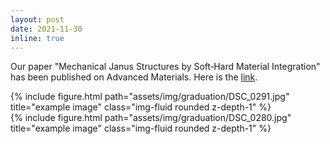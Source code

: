 ```yaml
---
layout: post
date: 2021-11-30
inline: true
---
```


Our paper "Mechanical Janus Structures by Soft‐Hard Material Integration" has been published on Advanced Materials. Here is the [link](https://onlinelibrary.wiley.com/doi/abs/10.1002/adma.202208339).

<div class="row justify-content-sm-center">
    <div class="col-sm-8 mt-3 mt-md-0">
        {% include figure.html path="assets/img/graduation/DSC_0291.jpg" title="example image" class="img-fluid rounded z-depth-1" %}
    </div>
    <div class="col-sm-4 mt-3 mt-md-0">
        {% include figure.html path="assets/img/graduation/DSC_0280.jpg" title="example image" class="img-fluid rounded z-depth-1" %}
    </div>
</div>
